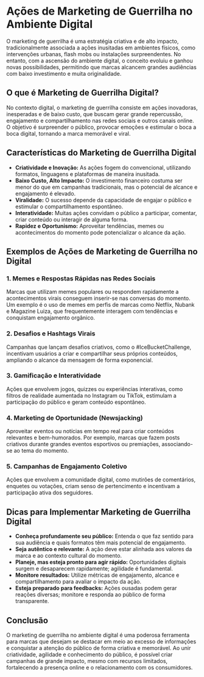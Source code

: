 # Ações de Marketing de Guerrilha no Ambiente Digital

O marketing de guerrilha é uma estratégia criativa e de alto impacto, tradicionalmente associada a ações inusitadas em ambientes físicos, como intervenções urbanas, flash mobs ou instalações surpreendentes. No entanto, com a ascensão do ambiente digital, o conceito evoluiu e ganhou novas possibilidades, permitindo que marcas alcancem grandes audiências com baixo investimento e muita originalidade.

## O que é Marketing de Guerrilha Digital?

No contexto digital, o marketing de guerrilha consiste em ações inovadoras, inesperadas e de baixo custo, que buscam gerar grande repercussão, engajamento e compartilhamento nas redes sociais e outros canais online. O objetivo é surpreender o público, provocar emoções e estimular o boca a boca digital, tornando a marca memorável e viral.

## Características do Marketing de Guerrilha Digital

- **Criatividade e Inovação:** As ações fogem do convencional, utilizando formatos, linguagens e plataformas de maneira inusitada.
- **Baixo Custo, Alto Impacto:** O investimento financeiro costuma ser menor do que em campanhas tradicionais, mas o potencial de alcance e engajamento é elevado.
- **Viralidade:** O sucesso depende da capacidade de engajar o público e estimular o compartilhamento espontâneo.
- **Interatividade:** Muitas ações convidam o público a participar, comentar, criar conteúdo ou interagir de alguma forma.
- **Rapidez e Oportunismo:** Aproveitar tendências, memes ou acontecimentos do momento pode potencializar o alcance da ação.

## Exemplos de Ações de Marketing de Guerrilha no Digital

### 1. **Memes e Respostas Rápidas nas Redes Sociais**
Marcas que utilizam memes populares ou respondem rapidamente a acontecimentos virais conseguem inserir-se nas conversas do momento. Um exemplo é o uso de memes em perfis de marcas como Netflix, Nubank e Magazine Luiza, que frequentemente interagem com tendências e conquistam engajamento orgânico.

### 2. **Desafios e Hashtags Virais**
Campanhas que lançam desafios criativos, como o #IceBucketChallenge, incentivam usuários a criar e compartilhar seus próprios conteúdos, ampliando o alcance da mensagem de forma exponencial.

### 3. **Gamificação e Interatividade**
Ações que envolvem jogos, quizzes ou experiências interativas, como filtros de realidade aumentada no Instagram ou TikTok, estimulam a participação do público e geram conteúdo espontâneo.

### 4. **Marketing de Oportunidade (Newsjacking)**
Aproveitar eventos ou notícias em tempo real para criar conteúdos relevantes e bem-humorados. Por exemplo, marcas que fazem posts criativos durante grandes eventos esportivos ou premiações, associando-se ao tema do momento.

### 5. **Campanhas de Engajamento Coletivo**
Ações que envolvem a comunidade digital, como mutirões de comentários, enquetes ou votações, criam senso de pertencimento e incentivam a participação ativa dos seguidores.

## Dicas para Implementar Marketing de Guerrilha Digital

- **Conheça profundamente seu público:** Entenda o que faz sentido para sua audiência e quais formatos têm mais potencial de engajamento.
- **Seja autêntico e relevante:** A ação deve estar alinhada aos valores da marca e ao contexto cultural do momento.
- **Planeje, mas esteja pronto para agir rápido:** Oportunidades digitais surgem e desaparecem rapidamente; agilidade é fundamental.
- **Monitore resultados:** Utilize métricas de engajamento, alcance e compartilhamento para avaliar o impacto da ação.
- **Esteja preparado para feedbacks:** Ações ousadas podem gerar reações diversas; monitore e responda ao público de forma transparente.

## Conclusão

O marketing de guerrilha no ambiente digital é uma poderosa ferramenta para marcas que desejam se destacar em meio ao excesso de informações e conquistar a atenção do público de forma criativa e memorável. Ao unir criatividade, agilidade e conhecimento do público, é possível criar campanhas de grande impacto, mesmo com recursos limitados, fortalecendo a presença online e o relacionamento com os consumidores.